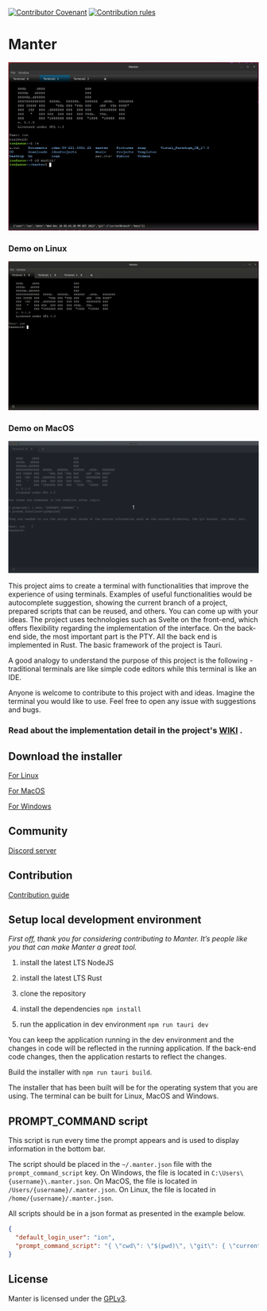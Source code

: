 [![Contributor Covenant](https://img.shields.io/badge/Contributor%20Covenant-2.1-4baaaa.svg)](https://github.com/iondodon/manter/blob/main/CODE_OF_CONDUCT.md)
[![Contribution rules](https://img.shields.io/badge/Contribution%20rules-1.0-green)](https://github.com/iondodon/manter/blob/main/CONTRIBUTING.md)

# Manter

<p align="center">
  <img src="example.png" />
</p>

### Demo on Linux

<p align="center">
  <img src="demo-linux.gif" />
</p>

### Demo on MacOS

<p align="center">
  <img src="demo-macos.gif" />
</p>

This project aims to create a terminal with functionalities that improve the experience of using terminals. Examples of useful functionalities would be autocomplete suggestion, showing the current branch of a project, prepared scripts that can be reused, and others. You can come up with your ideas. The project uses technologies such as Svelte on the front-end, which offers flexibility regarding the implementation of the interface. On the back-end side, the most important part is the PTY. All the back end is implemented in Rust. The basic framework of the project is Tauri.

A good analogy to understand the purpose of this project is the following - traditional terminals are like simple code editors while this terminal is like an IDE.

Anyone is welcome to contribute to this project with and ideas. Imagine the terminal you would like to use. Feel free to open any issue with suggestions and bugs.

### Read about the implementation detail in the project's [WIKI](https://github.com/iondodon/manter/wiki) .

## Download the installer

[For Linux](https://drive.google.com/file/d/1NVRE7Fb07ND4sjCrb98eyn3gABhUCknB/view?usp=share_link)

[For MacOS](https://drive.google.com/file/d/1AhjXcjD26ZQD9rr9SXyXJiPDKjJszNsU/view?usp=share_link)

[For Windows](https://drive.google.com/file/d/1c8ql1tjq3NnibvRkNBawbfzo49zKs8M6/view?usp=share_link)

## Community

[Discord server](https://discord.gg/k4FFFPK3ZR)

## Contribution

[Contribution guide](https://github.com/iondodon/manter/blob/main/CONTRIBUTING.md)

## Setup local development environment

_First off, thank you for considering contributing to Manter. It’s people like you that can make Manter a great tool._

1. install the latest LTS NodeJS

2. install the latest LTS Rust

3. clone the repository

4. install the dependencies `npm install`

5. run the application in dev environment `npm run tauri dev`

You can keep the application running in the dev environment and the changes in code will be reflected in the running application. If the back-end code changes, then the application restarts to reflect the changes.

Build the installer with `npm run tauri build`.

The installer that has been built will be for the operating system that you are using. The terminal can be built for Linux, MacOS and Windows.

## PROMPT_COMMAND script

This script is run every time the prompt appears and is used to display information in the bottom bar.

The script should be placed in the `~/.manter.json` file with the `prompt_command_script` key. On Windows, the file is located in `C:\Users\{username}\.manter.json`. On MacOS, the file is located in `/Users/{username}/.manter.json`. On Linux, the file is located in `/home/{username}/.manter.json`.

All scripts should be in a json format as presented in the example below.

```json
{
  "default_login_user": "ion",
  "prompt_command_script": "{ \"cwd\": \"$(pwd)\", \"git\": { \"currentBranch\" : \"$(git rev-parse --abbrev-ref HEAD 2> /dev/null )\" } }"
}
```

## License

Manter is licensed under the [GPLv3](https://github.com/iondodon/manter/blob/main/LICENCE.txt).
